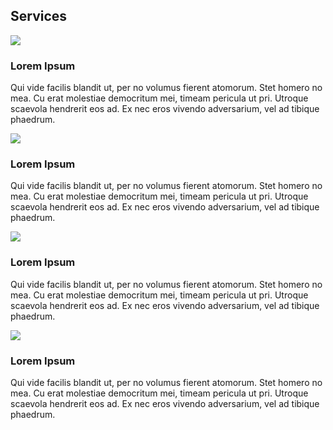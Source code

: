 ﻿## Services

<div class="layout vertical center">
    <vi-grid class="layout horizontal center-center">
        <div class="service" desktop-3 tablet-8>
            <img src="https://d30y9cdsu7xlg0.cloudfront.net/png/62495-200.png" />
            <h3>Lorem Ipsum</h3>
            <p>Qui vide facilis blandit ut, per no volumus fierent atomorum. Stet homero no mea. Cu erat molestiae democritum mei, timeam pericula ut pri. Utroque scaevola hendrerit eos ad. Ex nec eros vivendo adversarium, vel ad tibique phaedrum.</p>
        </div>
        <div class="service" desktop-3 tablet-8>
            <img src="https://d30y9cdsu7xlg0.cloudfront.net/png/62495-200.png" />
            <h3>Lorem Ipsum</h3>
            <p>Qui vide facilis blandit ut, per no volumus fierent atomorum. Stet homero no mea. Cu erat molestiae democritum mei, timeam pericula ut pri. Utroque scaevola hendrerit eos ad. Ex nec eros vivendo adversarium, vel ad tibique phaedrum.</p>
        </div>
        <div class="service" desktop-3 tablet-8>
            <img src="https://d30y9cdsu7xlg0.cloudfront.net/png/62495-200.png" />
            <h3>Lorem Ipsum</h3>
            <p>Qui vide facilis blandit ut, per no volumus fierent atomorum. Stet homero no mea. Cu erat molestiae democritum mei, timeam pericula ut pri. Utroque scaevola hendrerit eos ad. Ex nec eros vivendo adversarium, vel ad tibique phaedrum.</p>
        </div>
        <div class="service" desktop-3 tablet-8>
            <img src="https://d30y9cdsu7xlg0.cloudfront.net/png/62495-200.png" />
            <h3>Lorem Ipsum</h3>
            <p>Qui vide facilis blandit ut, per no volumus fierent atomorum. Stet homero no mea. Cu erat molestiae democritum mei, timeam pericula ut pri. Utroque scaevola hendrerit eos ad. Ex nec eros vivendo adversarium, vel ad tibique phaedrum.</p>
        </div>
    </vi-grid>
</div>